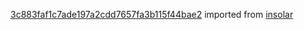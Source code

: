 [3c883faf1c7ade197a2cdd7657fa3b115f44bae2](https://github.com/insolar/insolar/commit/3c883faf1c7ade197a2cdd7657fa3b115f44bae2) imported from [insolar](https://github.com/insolar/insolar)
